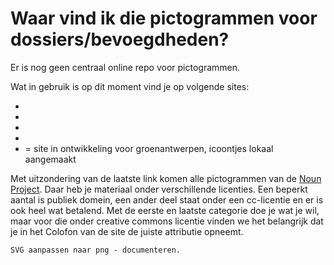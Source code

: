# Waar vind ik die pictogrammen voor dossiers/bevoegdheden?

Er is nog geen centraal online repo voor pictogrammen.

Wat in gebruik is op dit moment vind je op volgende sites:

* [](http://filipwatteeuw.be/)
* [](http://tineheyse.be/)
* [](http://elkedecruynaere.be/)
* [](http://adelheidbyttebier.be/)
* [](http://groenantwerpen.be) = site in ontwikkeling voor groenantwerpen, icoontjes lokaal aangemaakt

Met uitzondering van de laatste link komen alle pictogrammen van de [Noun Project](http://thenounproject.com/). Daar heb je materiaal onder verschillende licenties. Een beperkt aantal is publiek domein, een ander deel staat onder een cc-licentie en er is ook heel wat betalend. Met de eerste en laatste categorie doe je wat je wil, maar voor die onder creative commons licentie vinden we het belangrijk dat je in het Colofon van de site de juiste attributie opneemt.

	SVG aanpassen naar png - documenteren. 